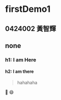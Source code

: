 # firstDemo1
## 0424002 黃智輝
## none
### h1: I am Here
#### h2: I am there
>  hahahaha



:date:
:smile:
